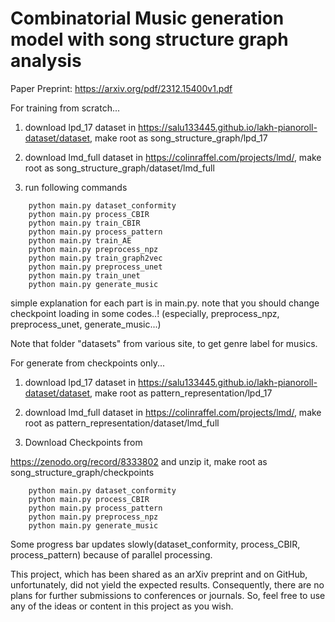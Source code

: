 # Combinatorial Music generation model with song structure graph analysis

Paper Preprint: https://arxiv.org/pdf/2312.15400v1.pdf

For training from scratch...

1. download lpd_17 dataset in https://salu133445.github.io/lakh-pianoroll-dataset/dataset, make root as song_structure_graph/lpd_17

2. download lmd_full dataset in https://colinraffel.com/projects/lmd/, make root as song_structure_graph/dataset/lmd_full

3. run following commands
   
```
    python main.py dataset_conformity
    python main.py process_CBIR
    python main.py train_CBIR
    python main.py process_pattern
    python main.py train_AE
    python main.py preprocess_npz
    python main.py train_graph2vec
    python main.py preprocess_unet
    python main.py train_unet
    python main.py generate_music
```

simple explanation for each part is in main.py. note that you should change checkpoint loading in some codes..!
(especially, preprocess_npz, preprocess_unet, generate_music...)

Note that folder "datasets" from various site, to get genre label for musics.


For generate from checkpoints only...

1. download lpd_17 dataset in https://salu133445.github.io/lakh-pianoroll-dataset/dataset, make root as pattern_representation/lpd_17

2. download lmd_full dataset in https://colinraffel.com/projects/lmd/, make root as pattern_representation/dataset/lmd_full
3. Download Checkpoints from 

https://zenodo.org/record/8333802
and unzip it, make root as song_structure_graph/checkpoints

```
    python main.py dataset_conformity
    python main.py process_CBIR
    python main.py process_pattern
    python main.py preprocess_npz
    python main.py generate_music
```

Some progress bar updates slowly(dataset_conformity, process_CBIR, process_pattern) because of parallel processing.


This project, which has been shared as an arXiv preprint and on GitHub, unfortunately, did not yield the expected results. Consequently, there are no plans for further submissions to conferences or journals. So, feel free to use any of the ideas or content in this project as you wish.
